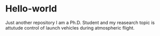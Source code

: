 # Hello-world
Just another repository
I am a Ph.D. Student and my reasearch topic is attutude control of launch vehicles during atmospheric flight.
